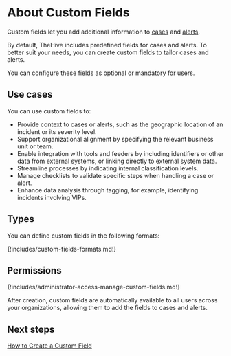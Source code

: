 # About Custom Fields

Custom fields let you add additional information to [cases](../../user-guides/analyst-corner/cases/about-cases.md) and [alerts](../../user-guides/analyst-corner/alerts/about-alerts.md).

By default, TheHive includes predefined fields for cases and alerts. To better suit your needs, you can create custom fields to tailor cases and alerts. 

You can configure these fields as optional or mandatory for users.

## Use cases

You can use custom fields to:

* Provide context to cases or alerts, such as the geographic location of an incident or its severity level.
* Support organizational alignment by specifying the relevant business unit or team.
* Enable integration with tools and feeders by including identifiers or other data from external systems, or linking directly to external system data.
* Streamline processes by indicating internal classification levels.
* Manage checklists to validate specific steps when handling a case or alert.
* Enhance data analysis through tagging, for example, identifying incidents involving VIPs.

## Types

You can define custom fields in the following formats:

{!includes/custom-fields-formats.md!}

## Permissions

{!includes/administrator-access-manage-custom-fields.md!}

After creation, custom fields are automatically available to all users across your organizations, allowing them to add the fields to cases and alerts.

## Next steps

[How to Create a Custom Field](create-a-custom-field.md)